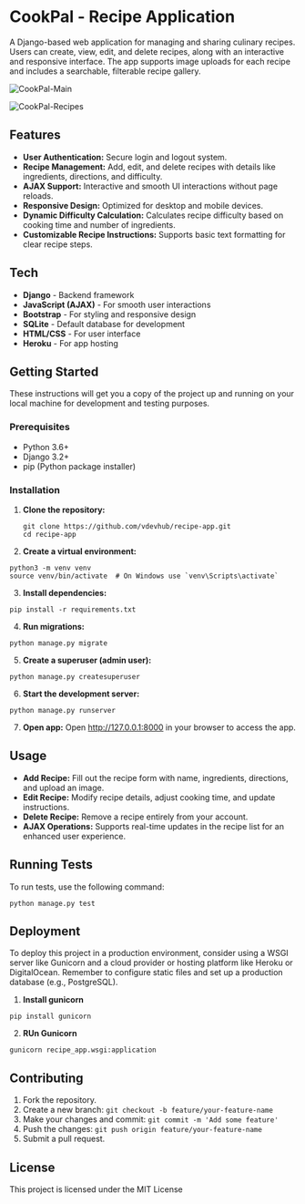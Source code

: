 # CookPal - Recipe Application

A Django-based web application for managing and sharing culinary recipes. Users can create, view, edit, and delete recipes, along with an interactive and responsive interface. The app supports image uploads for each recipe and includes a searchable, filterable recipe gallery.

![CookPal-Main](https://github.com/user-attachments/assets/31462622-2af2-434b-a7eb-cba0cf57a9d0)

![CookPal-Recipes](https://github.com/user-attachments/assets/afa7fb7a-e019-481e-a454-47b1971d04aa)

## Features

- **User Authentication:** Secure login and logout system.
- **Recipe Management:** Add, edit, and delete recipes with details like ingredients, directions, and difficulty.
- **AJAX Support:** Interactive and smooth UI interactions without page reloads.
- **Responsive Design:** Optimized for desktop and mobile devices.
- **Dynamic Difficulty Calculation:** Calculates recipe difficulty based on cooking time and number of ingredients.
- **Customizable Recipe Instructions:** Supports basic text formatting for clear recipe steps.

## Tech

- **Django** - Backend framework
- **JavaScript (AJAX)** - For smooth user interactions
- **Bootstrap** - For styling and responsive design
- **SQLite** - Default database for development
- **HTML/CSS** - For user interface
- **Heroku** - For app hosting

## Getting Started

These instructions will get you a copy of the project up and running on your local machine for development and testing purposes.

### Prerequisites

- Python 3.6+
- Django 3.2+
- pip (Python package installer)

### Installation

1. **Clone the repository:**

   ```
   git clone https://github.com/vdevhub/recipe-app.git
   cd recipe-app
   ```
2. **Create a virtual environment:**
```
python3 -m venv venv
source venv/bin/activate  # On Windows use `venv\Scripts\activate`
```

3. **Install dependencies:**
```
pip install -r requirements.txt
```

4. **Run migrations:**
```
python manage.py migrate
```

5. **Create a superuser (admin user):**
```
python manage.py createsuperuser
```
6. **Start the development server:**
```
python manage.py runserver
```
7. **Open app:**
Open http://127.0.0.1:8000 in your browser to access the app.

## Usage

- **Add Recipe:** Fill out the recipe form with name, ingredients, directions, and upload an image.
- **Edit Recipe:** Modify recipe details, adjust cooking time, and update instructions.
- **Delete Recipe:** Remove a recipe entirely from your account.
- **AJAX Operations:** Supports real-time updates in the recipe list for an enhanced user experience.

## Running Tests

To run tests, use the following command:

```
python manage.py test
```

## Deployment
To deploy this project in a production environment, consider using a WSGI server like Gunicorn and a cloud provider or hosting platform like Heroku or DigitalOcean. Remember to configure static files and set up a production database (e.g., PostgreSQL).
1. **Install gunicorn**
```
pip install gunicorn
```
2. **RUn Gunicorn**
```
gunicorn recipe_app.wsgi:application
```

## Contributing

1. Fork the repository.
2. Create a new branch: `git checkout -b feature/your-feature-name`
3. Make your changes and commit: `git commit -m 'Add some feature'`
4. Push the changes: `git push origin feature/your-feature-name`
5. Submit a pull request.

## License
This project is licensed under the MIT License
